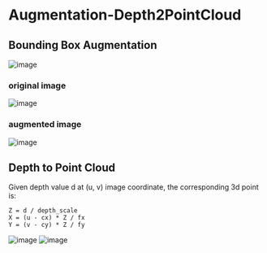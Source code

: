 # Augmentation-Depth2PointCloud

## Bounding Box Augmentation 
![image](https://user-images.githubusercontent.com/50072640/177681418-095e2c99-4eaf-492f-9f1a-70417f5f43c1.png)

### original image
![image](https://user-images.githubusercontent.com/50072640/177681653-b95d45c0-facc-4355-bc10-53cef67dc377.png)
### augmented image
![image](https://user-images.githubusercontent.com/50072640/177681668-52b775c0-3c14-420c-88f0-a05c8b2d443e.png)

## Depth to Point Cloud
Given depth value d at (u, v) image coordinate, the corresponding 3d point is:
```
Z = d / depth_scale
X = (u - cx) * Z / fx
Y = (v - cy) * Z / fy
```

![image](https://user-images.githubusercontent.com/50072640/177681861-ee07ae34-945e-46a1-851d-c510bb004c01.png)
![image](https://user-images.githubusercontent.com/50072640/177682097-d16c0e40-fe3a-4273-add7-aeb398be69cf.png)
